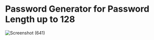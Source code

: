 # Password Generator for Password Length up to 128
 
![Screenshot (641)](https://github.com/deucenn/password-gen/assets/149584957/0e6ed27f-0565-426a-97dc-b5a835423fee)
